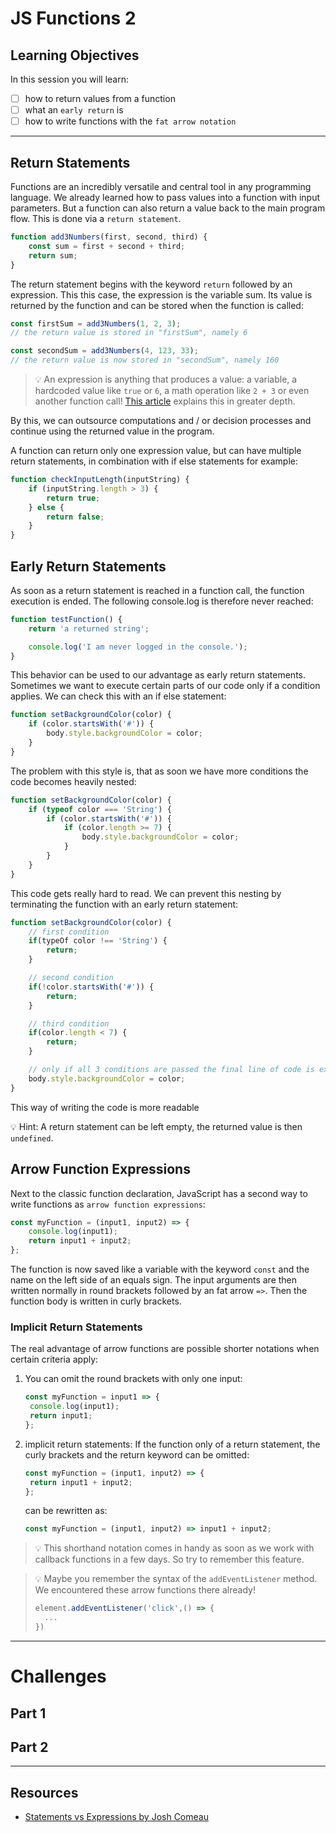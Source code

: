 # JS Functions 2

## Learning Objectives

In this session you will learn:

- [ ] how to return values from a function
- [ ] what an `early return` is
- [ ] how to write functions with the `fat arrow notation`

---

## Return Statements

Functions are an incredibly versatile and central tool in any programming language. We already
learned how to pass values into a function with input parameters. But a function can also return a
value back to the main program flow. This is done via a `return statement`.

```js
function add3Numbers(first, second, third) {
	const sum = first + second + third;
	return sum;
}
```

The return statement begins with the keyword `return` followed by an expression. This this case, the
expression is the variable sum. Its value is returned by the function and can be stored when the
function is called:

```js
const firstSum = add3Numbers(1, 2, 3);
// the return value is stored in "firstSum", namely 6

const secondSum = add3Numbers(4, 123, 33);
// the return value is now stored in "secondSum", namely 160
```

> 💡 An expression is anything that produces a value: a variable, a hardcoded value like `true` or
> `6`, a math operation like `2 + 3` or even another function call!
> [This article](https://www.joshwcomeau.com/javascript/statements-vs-expressions/) explains this in
> greater depth.

By this, we can outsource computations and / or decision processes and continue using the returned
value in the program.

A function can return only one expression value, but can have multiple return statements, in
combination with if else statements for example:

```js
function checkInputLength(inputString) {
	if (inputString.length > 3) {
		return true;
	} else {
		return false;
	}
}
```

## Early Return Statements

As soon as a return statement is reached in a function call, the function execution is ended. The
following console.log is therefore never reached:

```js
function testFunction() {
	return 'a returned string';

	console.log('I am never logged in the console.');
}
```

This behavior can be used to our advantage as early return statements. Sometimes we want to execute
certain parts of our code only if a condition applies. We can check this with an if else statement:

```js
function setBackgroundColor(color) {
	if (color.startsWith('#')) {
		body.style.backgroundColor = color;
	}
}
```

The problem with this style is, that as soon we have more conditions the code becomes heavily
nested:

```js
function setBackgroundColor(color) {
	if (typeof color === 'String') {
		if (color.startsWith('#')) {
			if (color.length >= 7) {
				body.style.backgroundColor = color;
			}
		}
	}
}
```

This code gets really hard to read. We can prevent this nesting by terminating the function with an
early return statement:

```js
function setBackgroundColor(color) {
	// first condition
	if(typeOf color !== 'String') {
		return;
	}

	// second condition
	if(!color.startsWith('#')) {
		return;
	}

	// third condition
	if(color.length < 7) {
		return;
	}

	// only if all 3 conditions are passed the final line of code is executed.
	body.style.backgroundColor = color;
}

```

This way of writing the code is more readable

💡 Hint: A return statement can be left empty, the returned value is then `undefined`.

## Arrow Function Expressions

Next to the classic function declaration, JavaScript has a second way to write functions as
`arrow function expressions`:

```js
const myFunction = (input1, input2) => {
	console.log(input1);
	return input1 + input2;
};
```

The function is now saved like a variable with the keyword `const` and the name on the left side of
an equals sign. The input arguments are then written normally in round brackets followed by an fat
arrow `=>`. Then the function body is written in curly brackets.

### Implicit Return Statements

The real advantage of arrow functions are possible shorter notations when certain criteria apply:

1. You can omit the round brackets with only one input:
   ```js
   const myFunction = input1 => {
   	console.log(input1);
   	return input1;
   };
   ```
2. implicit return statements: If the function only of a return statement, the curly brackets and
   the return keyword can be omitted:
   ```js
   const myFunction = (input1, input2) => {
   	return input1 + input2;
   };
   ```
   can be rewritten as:
   ```js
   const myFunction = (input1, input2) => input1 + input2;
   ```

> 💡 This shorthand notation comes in handy as soon as we work with callback functions in a few
> days. So try to remember this feature.

> 💡 Maybe you remember the syntax of the `addEventListener` method. We encountered these arrow
> functions there already!
>
> ```js
> element.addEventListener('click',() => {
> 	...
> })
> ```

---

# Challenges

## Part 1

## Part 2

---

## Resources

- [Statements vs Expressions by Josh Comeau](https://www.joshwcomeau.com/javascript/statements-vs-expressions/)
